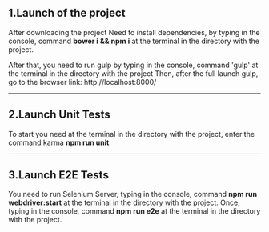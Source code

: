 ## 1.Launch of the project

After downloading the project
Need to install dependencies, by typing in the console, command **bower i && npm i**
at the terminal in the directory with the project.

After that, you need to run gulp by typing in the console, command 'gulp'
at the terminal in the directory with the project
Then, after the full launch gulp, go to the browser link:
http://localhost:8000/

--------------------------

## 2.Launch Unit Tests

To start you need at the terminal in the directory with the project, enter the command
karma **npm run unit**

--------------------------

## 3.Launch E2E Tests

You need to run Selenium Server, typing in the console, command **npm run webdriver:start**
at the terminal in the directory with the project.
Once, typing in the console, command **npm run e2e**
at the terminal in the directory with the project.
